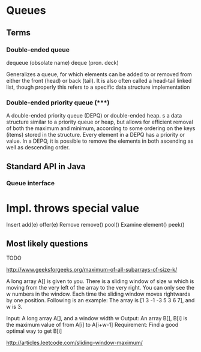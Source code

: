 # Queues

## Terms

### Double-ended queue

dequeue (obsolate name)
deque (pron. deck)

Generalizes a queue, for which elements can be added to or removed from either the front (head) or back (tail).
It is also often called a head-tail linked list, though properly this refers to a specific data structure implementation

### Double-ended priority queue (***)
A double-ended priority queue (DEPQ) or double-ended heap.
s a data structure similar to a priority queue or heap, but allows for efficient removal of both the maximum and minimum,
according to some ordering on the keys (items) stored in the structure.
Every element in a DEPQ has a priority or value.
In a DEPQ, it is possible to remove the elements in both ascending as well as descending order.

## Standard API in Java


### Queue interface

Impl.       throws          special value
==========================================
Insert      add(e)          offer(e)
Remove      remove()        pool()
Examine     element()       peek()


## Most likely questions

TODO

http://www.geeksforgeeks.org/maximum-of-all-subarrays-of-size-k/


A long array A[] is given to you. There is a sliding window of size w which is moving from the very left of the array to the very right. You can only see the w numbers in the window. Each time the sliding window moves rightwards by one position. Following is an example:
The array is [1 3 -1 -3 5 3 6 7], and w is 3.

Input: A long array A[], and a window width w
Output: An array B[], B[i] is the maximum value of from A[i] to A[i+w-1]
Requirement: Find a good optimal way to get B[i]

http://articles.leetcode.com/sliding-window-maximum/

